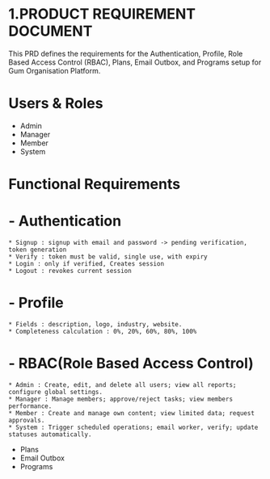 # 1.PRODUCT REQUIREMENT DOCUMENT 
This PRD defines the requirements for the Authentication, Profile, Role Based Access Control (RBAC), Plans, Email Outbox, and Programs setup for Gum Organisation Platform.

# Users & Roles
- Admin
- Manager
- Member
- System

# Functional Requirements

# - Authentication
    * Signup : signup with email and password -> pending verification, token generation
    * Verify : token must be valid, single use, with expiry
    * Login : only if verified, Creates session
    * Logout : revokes current session 

# - Profile
    * Fields : description, logo, industry, website.
    * Completeness calculation : 0%, 20%, 60%, 80%, 100%

# - RBAC(Role Based Access Control)
    * Admin : Create, edit, and delete all users; view all reports; configure global settings.
    * Manager : Manage members; approve/reject tasks; view members performance.
    * Member : Create and manage own content; view limited data; request approvals.
    * System : Trigger scheduled operations; email worker, verify; update statuses automatically.

- Plans
- Email Outbox
- Programs